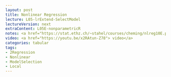```yaml
---
layout: post
title: Nonlinear Regression
lecture: L05-lrExtend-SelectModel
lectureVersion: next
extraContent: L05E-nonparametricR
notes: <a href="https://stat.ethz.ch/~stahel/courses/cheming/nlreg10E.pdf"> NonLinear </a> + <a href="http://scikit-learn.org/stable/model_selection.html"> API </a> + <a href="https://web.stanford.edu/~hastie/ElemStatLearn/">ELS Ch5 </a>
video: <a href="https://youtu.be/x2RAtun-Z78"> video</a>
categories: tabular
tags:
- 2Regression
- Nonlinear
- ModelSelection
- Local
---
```

